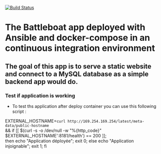 [![Build Status](http://ec2-52-23-217-45.compute-1.amazonaws.com/buildStatus/icon?job=battleboat-jenkins-ci)](http://ec2-52-23-217-45.compute-1.amazonaws.com/job/battleboat-jenkins-ci/)

# The Battleboat app deployed with Ansible and docker-compose in an continuous integration environment

## The goal of this app is to serve a static website and connect to a MySQL database as a simple backend app would do.

### Test if application is working 

+ To test ths application after deploy container you can use this following script :

EXTERNAL_HOSTNAME=`curl http://169.254.169.254/latest/meta-data/public-hostname`\
&& if [[ $(curl -s -o /dev/null -w "%{http_code}" $EXTERNAL_HOSTNAME':8181/health') == 200 ]];\
then echo "Application déployée"; exit 0; else echo "Application injoignable"; exit 1; fi
	 
